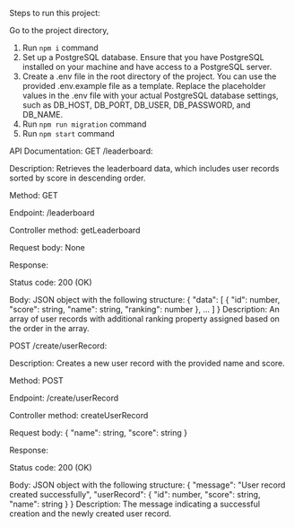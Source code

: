 Steps to run this project: 

Go to the project directory,

1. Run `npm i` command
2. Set up a PostgreSQL database. Ensure that you have PostgreSQL installed on your machine and have access to a PostgreSQL server.
3. Create a .env file in the root directory of the project. You can use the provided .env.example file as a template. Replace the placeholder values in the .env file with your actual PostgreSQL database settings, such as DB_HOST, DB_PORT, DB_USER, DB_PASSWORD, and DB_NAME.
4. Run `npm run migration` command
5. Run `npm start` command

API Documentation:
GET /leaderboard:

Description: Retrieves the leaderboard data, which includes user records sorted by score in descending order.

Method: GET

Endpoint: /leaderboard

Controller method: getLeaderboard

Request body: None

Response:

Status code: 200 (OK)

Body: JSON object with the following structure:
{
  "data": [
    {
      "id": number,
      "score": string,
      "name": string,
      "ranking": number
    },
    ...
  ]
}
Description: An array of user records with additional ranking property assigned based on the order in the array.

POST /create/userRecord:

Description: Creates a new user record with the provided name and score.

Method: POST

Endpoint: /create/userRecord

Controller method: createUserRecord

Request body:
{
  "name": string,
  "score": string
}

Response:

Status code: 200 (OK)

Body: JSON object with the following structure:
{
  "message": "User record created successfully",
  "userRecord": {
    "id": number,
    "score": string,
    "name": string
  }
}
Description: The message indicating a successful creation and the newly created user record.
